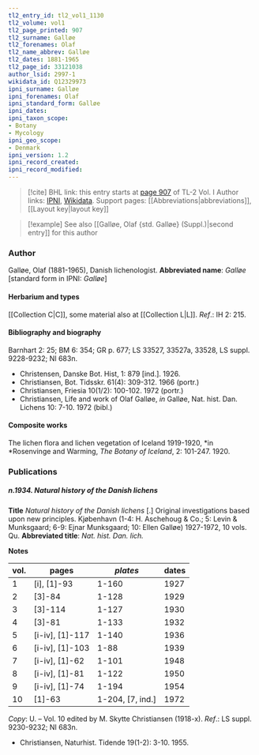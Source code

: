 ```yaml
---
tl2_entry_id: tl2_vol1_1130
tl2_volume: vol1
tl2_page_printed: 907
tl2_surname: Galløe
tl2_forenames: Olaf
tl2_name_abbrev: Galløe
tl2_dates: 1881-1965
tl2_page_id: 33121038
author_lsid: 2997-1
wikidata_id: Q12329973
ipni_surname: Galløe
ipni_forenames: Olaf
ipni_standard_form: Galløe
ipni_dates: 
ipni_taxon_scope: 
- Botany
- Mycology
ipni_geo_scope: 
- Denmark
ipni_version: 1.2
ipni_record_created: 
ipni_record_modified:
---
```


> [!cite] BHL link: this entry starts at [page 907](https://www.biodiversitylibrary.org/page/33121038) of TL-2 Vol. I
> Author links: [IPNI](https://www.ipni.org/a/2997-1), [Wikidata](https://www.wikidata.org/wiki/Q12329973). Support pages: [[Abbreviations|abbreviations]], [[Layout key|layout key]]

> [!example] See also [[Galløe, Olaf {std. Galløe} (Suppl.)|second entry]] for this author

### Author

Galløe, Olaf (1881-1965), Danish lichenologist. 
**Abbreviated name**: *Galløe* \[standard form in IPNI: *Galløe*\]

#### Herbarium and types

[[Collection C|C]], some material also at [[Collection L|L]].
*Ref*.: IH 2: 215.

#### Bibliography and biography

Barnhart 2: 25; BM 6: 354; GR p. 677; LS 33527, 33527a, 33528, LS suppl. 9228-9232; NI 683n.
- Christensen, Danske Bot. Hist, 1: 879 \[ind.\]. 1926.
- Christiansen, Bot. Tidsskr. 61(4): 309-312. 1966 (portr.)
- Christiansen, Friesia 10(1/2): 100-102. 1972 (portr.)
- Christiansen, Life and work of Olaf Galløe, *in* Galløe, Nat. hist. Dan. Lichens 10: 7-10. 1972 (bibl.)

#### Composite works

The lichen flora and lichen vegetation of Iceland 1919-1920, *in *Rosenvinge and Warming, *The Botany of Iceland*, 2: 101-247. 1920.

### Publications

##### n.1934. Natural history of the Danish lichens

**Title**
*Natural history of the Danish lichens* \[.\] Original investigations based upon new principles. Kjøbenhavn (1-4: H. Aschehoug & Co.; 5: Levin & Munksgaard; 6-9: Ejnar Munksgaard; 10: Ellen Galløe) 1927-1972, 10 vols. Qu.
**Abbreviated title**: *Nat. hist. Dan. lich.*

**Notes**

|vol.	|pages	|*plates*	|dates|
|---	|---	|---	|---	|
|1	|\[i\], \[1\]-93	|1-160	|1927|
|2	|\[3\]-84	|1-128	|1929|
|3	|\[3\]-114	|1-127	|1930|
|4	|\[3\]-81	|1-133	|1932|
|5	|\[i-iv\], \[1\]-117	|1-140	|1936|
|6	|\[i-iv\], \[1\]-103	|1-88	|1939|
|7	|\[i-iv\], \[1\]-62	|1-101	|1948|
|8	|\[i-iv\], \[1\]-81	|1-122	|1950|
|9	|\[i-iv\], \[1\]-74	|1-194	|1954|
|10	|\[1\]-63	|1-204, \[7, ind.\]	|1972|

*Copy*: U. – Vol. 10 edited by M. Skytte Christiansen (1918-x).
*Ref*.: LS suppl. 9230-9232; NI 683n.
- Christiansen, Naturhist. Tidende 19(1-2): 3-10. 1955.

